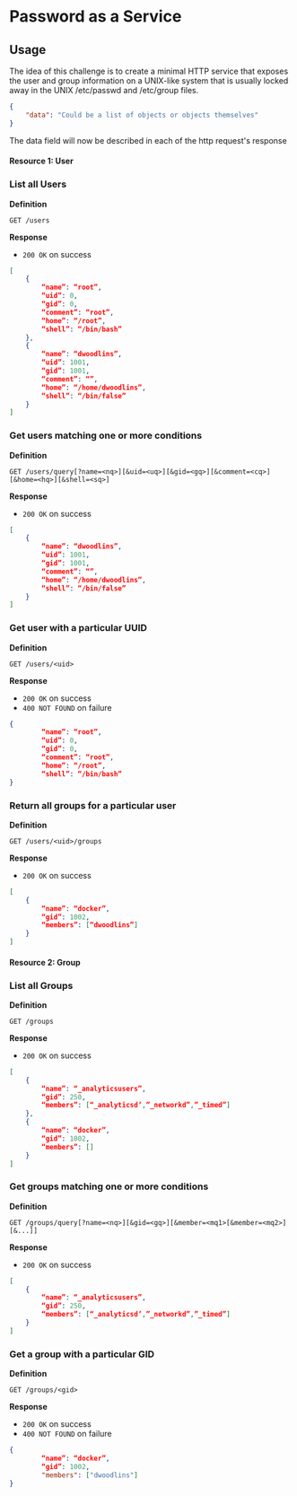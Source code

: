 # Password as a Service

## Usage

The idea of this challenge is to create a minimal HTTP service that exposes the user and group information on
a UNIX-like system that is usually locked away in the UNIX /etc/passwd and /etc/group files.

```json
{
    "data": "Could be a list of objects or objects themselves"
}
```

The data field will now be described in each of the http request's response

#### Resource 1: User

### List all Users

**Definition**

`GET /users`

**Response**

- `200 OK` on success

```json
[
    {
        “name”: “root”,
        “uid”: 0,
        “gid”: 0,
        “comment”: “root”,
        “home”: “/root”,
        “shell”: “/bin/bash”
    },
    {
        “name”: “dwoodlins”,
        “uid”: 1001,
        “gid”: 1001,
        “comment”: “”,
        “home”: “/home/dwoodlins”,
        “shell”: “/bin/false”
    }
]
```

### Get users matching one or more conditions

**Definition**

`GET /users/query[?name=<nq>][&uid=<uq>][&gid=<gq>][&comment=<cq>][&home=<hq>][&shell=<sq>]`

**Response**

- `200 OK` on success

```json
[
    {
        “name”: “dwoodlins”,
        “uid”: 1001,
        “gid”: 1001,
        “comment”: “”,
        “home”: “/home/dwoodlins”,
        “shell”: “/bin/false”
    }
]
```

### Get user with a particular UUID

**Definition**

`GET /users/<uid>`

**Response**

- `200 OK` on success
- `400 NOT FOUND` on failure

```json
{
        “name”: “root”,
        “uid”: 0,
        “gid”: 0,
        “comment”: “root”,
        “home”: “/root”,
        “shell”: “/bin/bash”
}
```
### Return all groups for a particular user

**Definition**

`GET /users/<uid>/groups`

**Response**

- `200 OK` on success

```json
[
    {
        “name”: “docker”,
        “gid”: 1002,
        “members”: [“dwoodlins”]
    }
]
```

#### Resource 2: Group

### List all Groups

**Definition**

`GET /groups`

**Response**

- `200 OK` on success

```json
[
    {
        “name”: “_analyticsusers”,
        “gid”: 250,
        “members”: [“_analyticsd’,”_networkd”,”_timed”]
    },
    {
        “name”: “docker”,
        “gid”: 1002,
        “members”: []
    }
]
```
### Get groups matching one or more conditions

**Definition**

`GET /groups/query[?name=<nq>][&gid=<gq>][&member=<mq1>[&member=<mq2>][&...]]`

**Response**

- `200 OK` on success

```json
[
    {
        “name”: “_analyticsusers”,
        “gid”: 250,
        “members”: [“_analyticsd’,”_networkd”,”_timed”]
    }
]
```
### Get a group with a particular GID

**Definition**

`GET /groups/<gid>`

**Response**

- `200 OK` on success
- `400 NOT FOUND` on failure

```json
{
        “name”: “docker”,
        “gid”: 1002,
        "members": ["dwoodlins"]
}
```